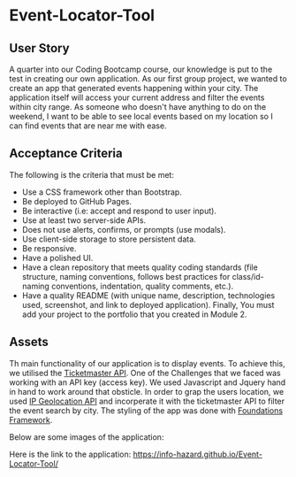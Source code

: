 # Event-Locator-Tool

## User Story
A quarter into our Coding Bootcamp course, our knowledge is put to the test in creating our own application. As our first group project, we wanted to create an app that generated events happening within your city. The application itself will access your current address and filter the events within city range. As someone who doesn't have anything to do on the weekend, I want to be able to see local events based on my location so I can find events that are near me with ease.

## Acceptance Criteria
The following is the criteria that must be met: 

* Use a CSS framework other than Bootstrap.
* Be deployed to GitHub Pages.
* Be interactive (i.e: accept and respond to user input).
* Use at least two server-side APIs.
* Does not use alerts, confirms, or prompts (use modals).
* Use client-side storage to store persistent data.
* Be responsive.
* Have a polished UI.
* Have a clean repository that meets quality coding standards (file structure, naming conventions, follows best practices for class/id-naming conventions, indentation, quality comments, etc.).
* Have a quality README (with unique name, description, technologies used, screenshot, and link to deployed application).
Finally, You must add your project to the portfolio that you created in Module 2.


## Assets
Th main functionality of our application is to display events. To achieve this, we utilised the [Ticketmaster API](https://developer.ticketmaster.com/products-and-docs/apis/getting-started/). One of the Challenges that we faced was working with an API key (access key). We used Javascript and Jquery hand in hand to work around that obsticle. In order to grap the users location, we used [IP Geolocation API](https://ip-api.com/) and incorperate it with the ticketmaster API to filter the event search by city. The styling of the app was done with [Foundations Framework](https://get.foundation/sites/docs/).

Below are some images of the application:


Here is the link to the application:
https://info-hazard.github.io/Event-Locator-Tool/
